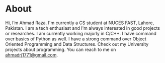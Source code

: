 # About
Hi, I’m Ahmad Raza. I'm currently a CS student at NUCES FAST, Lahore, Pakistan.
I am a tech enthusiast and I'm always interested in good projects or researches.
I am currently working majorly in C/C++. I have command over basics of Python as well. I have a strong command over Object Oriented Programming and Data Structures.
Check out my University projects about programming. You can reach to me on ahmadrj1771@gmail.com.
